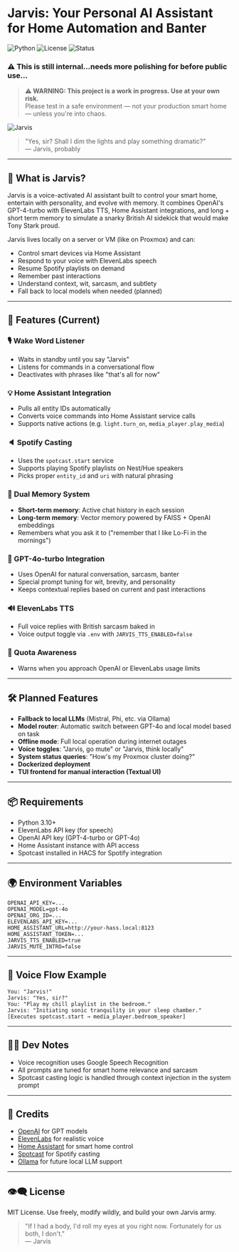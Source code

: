 # Jarvis: Your Personal AI Assistant for Home Automation and Banter

![Python](https://img.shields.io/badge/Python-3.10+-blue)
![License](https://img.shields.io/badge/License-MIT-green)
![Status](https://img.shields.io/badge/Status-Internal%20WIP-orange)

### ⚠️ This is still internal...needs more polishing for before public use...

> **⚠️ WARNING: This project is a work in progress. Use at your own risk.**  
> Please test in a safe environment — not your production smart home — unless you're into chaos.

![Jarvis](https://img.shields.io/badge/Jarvis-Home%20AI%20Assistant-9cf?logo=home-assistant)

> "Yes, sir? Shall I dim the lights and play something dramatic?"  
> — Jarvis, probably

---

## 🧠 What is Jarvis?
Jarvis is a voice-activated AI assistant built to control your smart home, entertain with personality, and evolve with memory. It combines OpenAI's GPT-4-turbo with ElevenLabs TTS, Home Assistant integrations, and long + short term memory to simulate a snarky British AI sidekick that would make Tony Stark proud.

Jarvis lives locally on a server or VM (like on Proxmox) and can:
- Control smart devices via Home Assistant
- Respond to your voice with ElevenLabs speech
- Resume Spotify playlists on demand
- Remember past interactions
- Understand context, wit, sarcasm, and subtlety
- Fall back to local models when needed (planned)

---

## 🚀 Features (Current)

### 🎙️ Wake Word Listener
- Waits in standby until you say "Jarvis"
- Listens for commands in a conversational flow
- Deactivates with phrases like "that's all for now"

### 💡 Home Assistant Integration
- Pulls all entity IDs automatically
- Converts voice commands into Home Assistant service calls
- Supports native actions (e.g. `light.turn_on`, `media_player.play_media`)

### 🔈 Spotify Casting
- Uses the `spotcast.start` service
- Supports playing Spotify playlists on Nest/Hue speakers
- Picks proper `entity_id` and `uri` with natural phrasing

### 🧠 Dual Memory System
- **Short-term memory**: Active chat history in each session
- **Long-term memory**: Vector memory powered by FAISS + OpenAI embeddings
- Remembers what you ask it to ("remember that I like Lo-Fi in the mornings")

### 💬 GPT-4o-turbo Integration
- Uses OpenAI for natural conversation, sarcasm, banter
- Special prompt tuning for wit, brevity, and personality
- Keeps contextual replies based on current and past interactions

### 🔊 ElevenLabs TTS
- Full voice replies with British sarcasm baked in
- Voice output toggle via `.env` with `JARVIS_TTS_ENABLED=false`

### 🧾 Quota Awareness
- Warns when you approach OpenAI or ElevenLabs usage limits

---

## 🛠️ Planned Features
- **Fallback to local LLMs** (Mistral, Phi, etc. via Ollama)
- **Model router**: Automatic switch between GPT-4o and local model based on task
- **Offline mode**: Full local operation during internet outages
- **Voice toggles**: "Jarvis, go mute" or "Jarvis, think locally"
- **System status queries**: "How's my Proxmox cluster doing?"
- **Dockerized deployment**
- **TUI frontend for manual interaction (Textual UI)**

---

## 📦 Requirements
- Python 3.10+
- ElevenLabs API key (for speech)
- OpenAI API key (GPT-4-turbo or GPT-4o)
- Home Assistant instance with API access
- Spotcast installed in HACS for Spotify integration

---

## 🌍 Environment Variables
```
OPENAI_API_KEY=...
OPENAI_MODEL=gpt-4o
OPENAI_ORG_ID=...
ELEVENLABS_API_KEY=...
HOME_ASSISTANT_URL=http://your-hass.local:8123
HOME_ASSISTANT_TOKEN=...
JARVIS_TTS_ENABLED=true
JARVIS_MUTE_INTRO=false
```

---

## 🧠 Voice Flow Example
```
You: "Jarvis!"
Jarvis: "Yes, sir?"
You: "Play my chill playlist in the bedroom."
Jarvis: "Initiating sonic tranquility in your sleep chamber."
[Executes spotcast.start → media_player.bedroom_speaker]

```

---

## 👨‍💻 Dev Notes
- Voice recognition uses Google Speech Recognition
- All prompts are tuned for smart home relevance and sarcasm
- Spotcast casting logic is handled through context injection in the system prompt

---

## 🤝 Credits
- [OpenAI](https://openai.com) for GPT models
- [ElevenLabs](https://elevenlabs.io) for realistic voice
- [Home Assistant](https://www.home-assistant.io/) for smart home control
- [Spotcast](https://github.com/fondberg/spotcast) for Spotify casting
- [Ollama](https://ollama.com) for future local LLM support

---

## 👁️‍🗨️ License
MIT License. Use freely, modify wildly, and build your own Jarvis army.

> "If I had a body, I'd roll my eyes at you right now. Fortunately for us both, I don't."  
> — Jarvis

